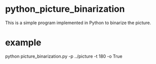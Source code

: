 # python_picture_binarization
This is a simple program implemented in Python to binarize the picture.

# example
python picture_binarization.py -p ../picture -t 180 -o True
